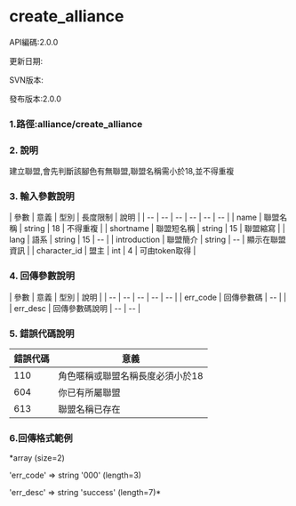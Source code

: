 # create_alliance
API編碼:2.0.0

> 

更新日期:

> 

SVN版本:

> 

發布版本:2.0.0
### 1.路徑:alliance/create_alliance

### 2. 說明

建立聯盟,會先判斷該腳色有無聯盟,聯盟名稱需小於18,並不得重複

### 3. 輸入參數說明


| 參數 | 意義 | 型別 | 長度限制 | 說明 |
| -- | -- | -- | -- | -- | -- |
| name | 聯盟名稱 | string | 18 | 不得重複 |
| shortname | 聯盟短名稱 | string | 15 | 聯盟縮寫 |
| lang | 語系 | string | 15 | -- |
| introduction | 聯盟簡介 | string | -- | 顯示在聯盟資訊 |
| character_id | 盟主 | int | 4 | 可由token取得 |

### 4. 回傳參數說明
| 參數 | 意義 | 型別 | 說明 |
| -- | -- | -- | -- | -- |
| err_code | 回傳參數碼 | -- |  |
| err_desc | 回傳參數碼說明 | -- | -- |


### 5. 錯誤代碼說明
|錯誤代碼|意義|
|--|--|
|110|角色暱稱或聯盟名稱長度必須小於18|
|604|你已有所屬聯盟|
|613|聯盟名稱已存在|

### 6.回傳格式範例

*array (size=2)
> 


  'err_code' => string '000' (length=3)
> 


  'err_desc' => string 'success' (length=7)*

